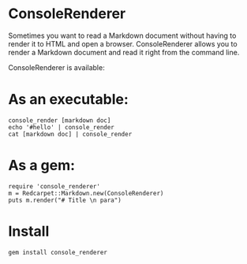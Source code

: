 # ConsoleRenderer

Sometimes you want to read a Markdown document without having to render it to HTML and open a browser. ConsoleRenderer allows you to render a Markdown document and read it right from the command line.

ConsoleRenderer is available:

# As an executable:

	console_render [markdown doc]
	echo '#hello' | console_render
	cat [markdown doc] | console_render

# As a gem:

	require 'console_renderer'
	m = Redcarpet::Markdown.new(ConsoleRenderer)
	puts m.render("# Title \n para")

# Install

	gem install console_renderer
